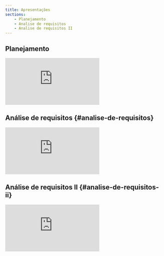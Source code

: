```yaml
---
title: Apresentações
sections:
    - Planejamento
    - Analise de requisitos
    - Analise de requisitos II
---
```


## Planejamento
<div class="embed-responsive embed-responsive-16by9">
   <iframe src="https://www.youtube.com/embed/9ybRYMbVXVc" frameborder="0" allow="accelerometer; autoplay; clipboard-write; encrypted-media; gyroscope; picture-in-picture" allowfullscreen></iframe>
</div>


## Análise de requisitos {#analise-de-requisitos}
<div class="embed-responsive embed-responsive-16by9">
<iframe src="https://www.youtube.com/embed/Q5MuwS5Wh48" frameborder="0" allow="accelerometer; autoplay; clipboard-write; encrypted-media; gyroscope; picture-in-picture" allowfullscreen></iframe>
</div>

## Análise de requisitos II {#analise-de-requisitos-ii}

<div class="embed-responsive embed-responsive-16by9">
<iframe src="https://www.youtube.com/embed/p2pqxMy0VUQ" title="YouTube video player" frameborder="0" allow="accelerometer; autoplay; clipboard-write; encrypted-media; gyroscope; picture-in-picture" allowfullscreen></iframe>
</div>